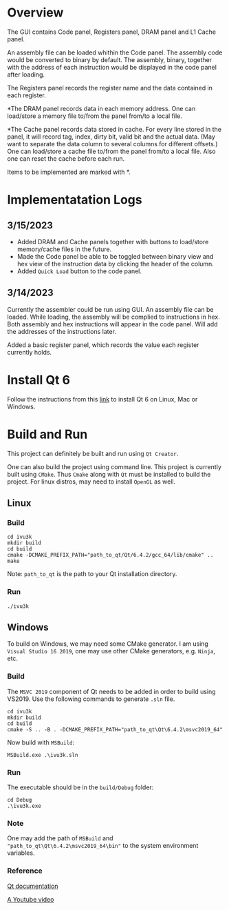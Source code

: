 # Overview
The GUI contains Code panel, Registers panel, DRAM panel and L1 Cache panel.

An assembly file can be loaded whithin the Code panel. The assembly code would be converted to binary by default. The assembly, binary, together with the address of each instruction would be displayed in the code panel after loading.

The Registers panel records the register name and the data contained in each register.

*The DRAM panel records data in each memory address. One can load/store a memory file to/from the panel from/to a local file.

*The Cache panel records data stored in cache. For every line stored in the panel, it will record tag, index, dirty bit, valid bit and the actual data. (May want to separate the data column to several columns for different offsets.) One can load/store a cache file to/from the panel from/to a local file. Also one can reset the cache before each run.

Items to be implemented are marked with *.

# Implementatation Logs
## 3/15/2023
- Added DRAM and Cache panels together with buttons to load/store memory/cache files in the future.
- Made the Code panel be able to be toggled between binary view and hex view of the instruction data by clicking the header of the column.
- Added `Quick Load` button to the code panel.

## 3/14/2023
Currently the assembler could be run using GUI. An assembly file can be loaded. While loading, the assembly will be complied to instructions in hex. Both assembly and hex instructions will appear in the code panel. Will add the addresses of the instructions later.

Added a basic register panel, which records the value each register currently holds.

# Install Qt 6
Follow the instructions from this [link](https://youtu.be/nscgFv4l53w) to install Qt 6 on Linux, Mac or Windows.

# Build and Run
This project can definitely be built and run using `Qt Creator`.

One can also build the project using command line. This project is currently built using `CMake`. Thus `Cmake` along with `Qt` must be installed to build the project. For linux distros, may need to install `OpenGL` as well.

## Linux 

### Build
```
cd ivu3k
mkdir build
cd build
cmake -DCMAKE_PREFIX_PATH="path_to_qt/Qt/6.4.2/gcc_64/lib/cmake" ..
make
```
Note: `path_to_qt` is the path to your Qt installation directory.

### Run
```
./ivu3k
```

## Windows
To build on Windows, we may need some CMake generator. I am using `Visual Studio 16 2019`, one may use other CMake generators, e.g. `Ninja`, etc.

### Build
The `MSVC 2019` component of Qt needs to be added in order to build using VS2019. Use the following commands to generate `.sln` file.
```
cd ivu3k
mkdir build
cd build
cmake -S .. -B . -DCMAKE_PREFIX_PATH="path_to_qt\Qt\6.4.2\msvc2019_64"
```
Now build with `MSBuild`:
```
MSBuild.exe .\ivu3k.sln
```
### Run
The executable should be in the `build/Debug` folder:
```
cd Debug
.\ivu3k.exe
```
### Note
One may add the path of `MSBuild` and `"path_to_qt\Qt\6.4.2\msvc2019_64\bin"` to the system environment variables.

### Reference
[Qt documentation](https://doc.qt.io/qt-6/cmake-build-on-cmdline.html)

[A Youtube video](https://www.youtube.com/watch?v=HRGZDnNMc5U&t=360s)
